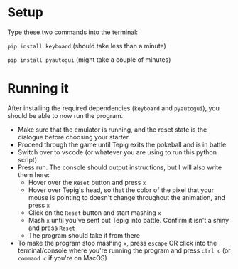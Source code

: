 # Setup
Type these two commands into the terminal:

```pip install keyboard``` (should take less than a minute)

```pip install pyautogui``` (might take a couple of minutes)

# Running it
After installing the required dependencies (```keyboard``` and ```pyautogui```), you should be able to now run the program. 

* Make sure that the emulator is running, and the reset state is the dialogue before choosing your starter.
* Proceed through the game until Tepig exits the pokeball and is in battle.
* Switch over to vscode (or whatever you are using to run this python script)
* Press run. The console should output instructions, but I will also write them here:
  * Hover over the ```Reset``` button and press `x`
  * Hover over Tepig's head, so that the color of the pixel that your mouse is pointing to doesn't change throughout the animation, and press `x`
  * Click on the `Reset` button and start mashing `x`
  * Mash `x` until you've sent out Tepig into battle. Confirm it isn't a shiny and press `Reset`
  * The program should take it from there
* To make the program stop mashing `x`, press `escape` OR click into the terminal/console where you're running the program and press `ctrl c` (or `command c` if you're on MacOS)

